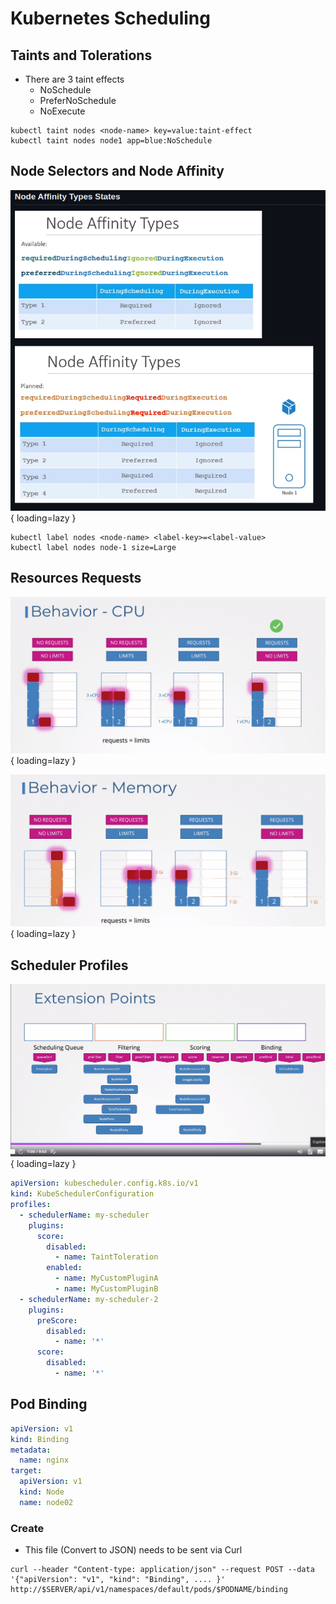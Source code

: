 # Kubernetes Scheduling

## Taints and Tolerations

* There are 3 taint effects
    * NoSchedule
    * PreferNoSchedule
    * NoExecute

```shell
kubectl taint nodes <node-name> key=value:taint-effect
kubectl taint nodes node1 app=blue:NoSchedule
```

## Node Selectors and Node Affinity

![node-affinity](images/node-affinity.png){ loading=lazy }

```shell
kubectl label nodes <node-name> <label-key>=<label-value>
kubectl label nodes node-1 size=Large
```

## Resources Requests

![CPU](images/resources-limits-cpu.png){ loading=lazy }

![Memory](images/resources-limits-memory.png){ loading=lazy }

## Scheduler Profiles

![Scheduling Extension Points](images/sheduling-points.png){ loading=lazy }

```yaml
apiVersion: kubescheduler.config.k8s.io/v1
kind: KubeSchedulerConfiguration
profiles:
  - schedulerName: my-scheduler
    plugins:
      score:
        disabled:
          - name: TaintToleration
        enabled:
          - name: MyCustomPluginA
          - name: MyCustomPluginB
  - schedulerName: my-scheduler-2
    plugins:
      preScore:
        disabled:
          - name: '*'
      score:
        disabled:
          - name: '*'
```

## Pod Binding

```yaml
apiVersion: v1
kind: Binding
metadata:
  name: nginx
target:
  apiVersion: v1
  kind: Node
  name: node02
```

### Create

* This file (Convert to JSON) needs to be sent via Curl

```shell
curl --header "Content-type: application/json" --request POST --data '{"apiVersion": "v1", "kind": "Binding", .... }' http://$SERVER/api/v1/namespaces/default/pods/$PODNAME/binding
```